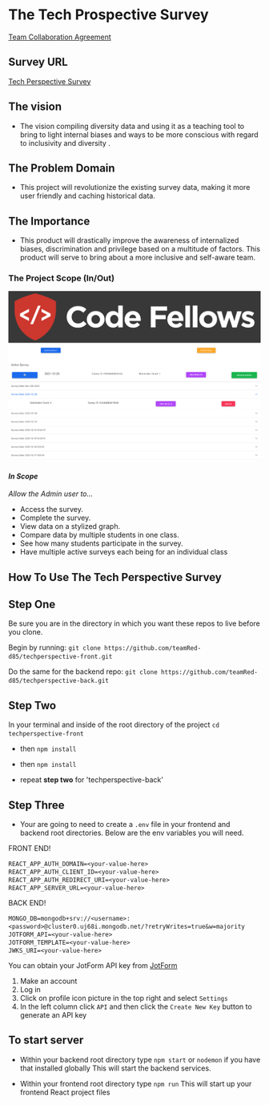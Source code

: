 # **The Tech Prospective Survey**
[Team Collaboration Agreement](https://docs.google.com/document/d/1Ei7RcvOaHzeyUDbDCYfNEVa91ktPXAih2gQk4I0Fmmc/edit#heading=h.y52avp42q2jv)

## **Survey URL**

[Tech Perspective Survey](https://tech-perspective-survey.netlify.app/admin)

## **The vision**

- The vision compiling diversity data and using it as a teaching tool to bring to light internal biases and ways to be more conscious with regard to inclusivity and diversity .

## **The Problem Domain**

- This project will revolutionize the existing survey data, making it more user friendly and caching historical data.

## **The Importance**

- This product will drastically improve the awareness of internalized biases, discrimination and privilege based on a multitude of factors. This product will serve to bring about a more inclusive and self-aware team.

### **The Project Scope (In/Out)**

![Survey Admin](./public/assets/surveyadmin.png)

#### *In Scope*

*Allow the Admin user to...*

- Access the survey.
- Complete the survey.
- View data on a stylized graph.
- Compare data by multiple students in one class.
- See how many students participate in the survey.
- Have multiple active surveys each being for an individual class


## How To Use **The Tech Perspective Survey**
## Step One
Be sure you are in the directory in which you want these repos to live before you clone.

Begin by running:
`git clone https://github.com/teamRed-d85/techperspective-front.git`

Do the same for the backend repo:
`git clone https://github.com/teamRed-d85/techperspective-back.git`

## Step Two

In your terminal and inside of the root directory of the project `cd techperspective-front`
- then `npm install`
- then `npm install`

- repeat **step two** for 'techperspective-back'

## Step Three

- Your are going to need to create a `.env` file in your frontend and backend root directories. Below are the env variables you will need.

FRONT END!
```
REACT_APP_AUTH_DOMAIN=<your-value-here>
REACT_APP_AUTH_CLIENT_ID=<your-value-here>
REACT_APP_AUTH_REDIRECT_URI=<your-value-here>
REACT_APP_SERVER_URL=<your-value-here>
```

BACK END!
```
MONGO_DB=mongodb+srv://<username>:<password>@cluster0.uj68i.mongodb.net/?retryWrites=true&w=majority
JOTFORM_API=<your-value-here>
JOTFORM_TEMPLATE=<your-value-here>
JWKS_URI=<your-value-here>
```

You can obtain your JotForm API key from [JotForm](https://www.jotform.com/)
1. Make an account
2. Log in
3. Click on profile icon picture in the top right and select `Settings`
4. In the left column click `API` and then click the `Create New Key` button to generate an API key


## To start server

- Within your backend root directory type `npm start` or `nodemon` if you have that installed globally
This will start the backend services.

- Within your frontend root directory type `npm run`
This will start up your frontend React project files
